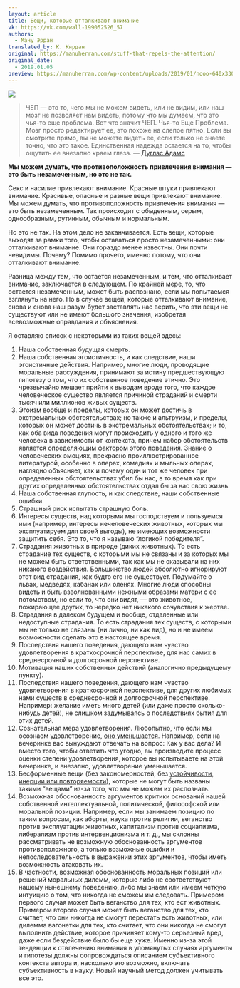 ```yaml
---
layout: article
title: Вещи, которые отталкивают внимание
vk: https://vk.com/wall-199052526_57
authors:
  - Ману Эрран
translated_by: К. Кирдан
original: https://manuherran.com/stuff-that-repels-the-attention/
original_date:
  - 2019.01.05
preview: https://manuherran.com/wp-content/uploads/2019/01/nooo-640x330.png
---
```

![](https://manuherran.com/wp-content/uploads/2019/01/nooo-640x330.png)

>ЧЕП — это то, чего мы не можем видеть, или не видим, или наш мозг не позволяет нам видеть, потому что мы думаем, что это чья-то еще проблема. Вот что значит ЧЕП. Чья-то Еще Проблема. Мозг просто редактирует ее, это похоже на слепое пятно. Если вы смотрите прямо, вы не можете видеть ее, если только не знаете точно, что это такое. Единственная надежда остается на то, чтобы ощутить ее внезапно краем глаза. — [Дуглас Адамс](https://en.wikipedia.org/wiki/Somebody_else's_problem)

**Мы можем думать, что противоположность привлечения внимания — это быть незамеченным, но это не так.**

Секс и насилие привлекают внимание. Красные штуки привлекают внимание. Красивые, опасные и разные вещи привлекают внимание. Мы можем думать, что противоположность привлечения внимания — это быть незамеченным. Так происходит с обыденным, серым, однообразным, рутинным, обычным и нормальным.

Но это не так. На этом дело не заканчивается. Есть вещи, которые выходят за рамки того, чтобы оставаться просто незамеченными: они отталкивают внимание. Они гораздо менее известны. Они почти невидимы. Почему? Помимо прочего, именно потому, что они отталкивают внимание.

Разница между тем, что остается незамеченным, и тем, что отталкивает внимание, заключается в следующем. По крайней мере, то, что остается незамеченным, может быть распознано, если мы попытаемся взглянуть на него. Но в случае вещей, которые отталкивают внимание, снова и снова наш разум будет заставлять нас верить, что эти вещи не существуют или не имеют большого значения, изобретая всевозможные оправдания и объяснения.

Я оставляю список с некоторыми из таких вещей здесь:

1. Наша собственная будущая смерть.
2. Наша собственная эгоистичность, и как следствие, наши эгоистичные действия. Например, многие люди, проводящие моральные рассуждения, принимают за истину предшествующую гипотезу о том, что их собственное поведение этично. Это чрезвычайно мешает прийти к выводам вроде того, что каждое человеческое существо является причиной страданий и смерти тысяч или миллионов живых существ.
3. Эгоизм вообще и пределы, которых он может достичь в экстремальных обстоятельствах; но также и альтруизм, и пределы, которых он может достичь в экстремальных обстоятельствах; и то, как оба вида поведения могут происходить у одного и того же человека в зависимости от контекста, причем набор обстоятельств является определяющим фактором этого поведения. Знание о человеческих эмоциях, прекрасно проиллюстрированное литературой, особенно в операх, комедиях и мыльных операх, наглядно объясняет, как и почему один и тот же человек при определенных обстоятельствах убил бы нас, в то время как при других определенных обстоятельствах отдал бы за нас свою жизнь.
4. Наша собственная глупость, и как следствие, наши собственные ошибки.
5. Страшный риск испытать страшную боль.
6. Интересы существ, над которыми мы господствуем и пользуемся ими (например, интересы нечеловеческих животных, которых мы эксплуатируем для своей выгоды), не имеющих возможности защитить себя. Это то, что я называю “логикой победителя”.
7. Страдания животных в природе (диких животных). То есть страдание тех существ, с которыми мы не связаны и за которых мы не можем быть ответственными, так как мы не оказывали на них никакого воздействия. Большинство людей абсолютно игнорируют этот вид страдания, как будто его не существует. Подумайте о львах, медведях, кабанах или оленях. Многие люди способны видеть и быть взволнованными нежными образами матери с ее потомством, но если то, что они видят, — это животное, пожирающее других, то нередко нет никакого сочувствия к жертве.
8. Страдания в далеком будущем и вообще, отдаленные или недоступные страдания. То есть страдания тех существ, с которыми мы не только не связаны (ни лично, ни как вид), но и не имеем возможности сделать это в настоящее время.
9. Последствия нашего поведения, дающего нам чувство удовлетворения в краткосрочной перспективе, для нас самих в среднесрочной и долгосрочной перспективе.
10. Мотивация наших собственных действий (аналогично предыдущему пункту).
11. Последствия нашего поведения, дающего нам чувство удовлетворения в краткосрочной перспективе, для других любимых нами существ в среднесрочной и долгосрочной перспективе. Например: желание иметь много детей (или даже просто сколько-нибудь детей), не слишком задумываясь о последствиях бытия для этих детей.
12. Сознательная мера удовлетворения. Любопытно, что если мы осознаем удовлетворение, [оно уменьшается](https://manuherran.com/paneudaimonia-making-plausible-the-idea-of-a-happy-universe-plus-a-technique-to-quit-smoking/). Например, если на вечеринке вас вынуждают отвечать на вопрос: Как у вас дела? И вместо того, чтобы ответить что угодно, вы производите процесс оценки степени удовлетворения, которое вы испытываете на этой вечеринке, и внезапно, удовлетворение уменьшается.
13. Бесформенные вещи (без закономерностей, без [устойчивости, инерции или повторяемости](https://manuherran.com/the-principle-of-stability-inertia-and-recurrence/)), которые не могут быть названы такими “вещами” из-за того, что мы не можем их распознать.
14. Возможная обоснованность аргументов критики оснований нашей собственной интеллектуальной, политической, философской или моральной позиции. Например, если мы занимаем позицию по таким вопросам, как аборты, наука против религии, веганство против эксплуатации животных, капитализм против социализма, либерализм против интервенционизма и т. д., мы склонны рассматривать не возможную обоснованность аргументов противоположного, а только возможные ошибки и непоследовательность в выражении этих аргументов, чтобы иметь возможность атаковать их.
15. В частности, возможная обоснованность моральных позиций или решений моральных дилемм, которые либо не соответствуют нашему нынешнему поведению, либо мы знаем или имеем четкую интуицию о том, что никогда не сможем им следовать. Примером первого случая может быть веганство для тех, кто ест животных. Примером второго случая может быть веганство для тех, кто считает, что они никогда не смогут перестать есть животных, или дилемма вагонетки для тех, кто считает, что они никогда не смогут выполнить действие, которое причиняет кому-то серьезный вред, даже если бездействие было бы еще хуже. Именно из-за этой тенденции к отвлечению внимания в упомянутых случаях аргументы и гипотезы должны сопровождаться описанием субъективного контекста автора и, насколько это возможно, включать субъективность в науку. Новый научный метод должен учитывать все это.
